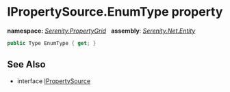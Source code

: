# IPropertySource.EnumType property
**namespace:** *[Serenity.PropertyGrid](../../README.md#serenity.propertygrid-namespace)*   **assembly**: *[Serenity.Net.Entity](../../README.md)*

```csharp
public Type EnumType { get; }
```

## See Also

* interface [IPropertySource](../IPropertySource.md)